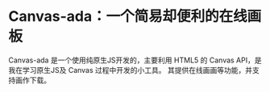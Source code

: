# Canvas-ada：一个简易却便利的在线画板

Canvas-ada 是一个使用纯原生JS开发的，主要利用 HTML5 的 Canvas API，是我在学习原生JS及 Canvas 过程中开发的小工具。
其提供在线画画等功能，并支持画作下载。

